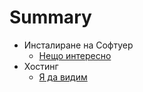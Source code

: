 
# Summary

- Инсталиране на Софтуер
  - [Нещо интересно](docs/01.md)
- Хостинг
  - [Я да видим](docs/02.md)
